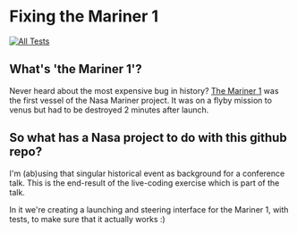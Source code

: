 # Fixing the Mariner 1

[![All Tests](https://travis-ci.org/juliankrispel/mariner-1.svg)](https://travis-ci.org/juliankrispel/mariner-1)

## What's 'the Mariner 1'?
Never heard about the most expensive bug in history? [The Mariner 1](https://en.wikipedia.org/wiki/Mariner_1) was the first vessel of the Nasa Mariner project. It was on a flyby mission to venus but had to be destroyed 2 minutes after launch.

## So what has a Nasa project to do with this github repo?
I'm (ab)using that singular historical event as background for a conference talk. This is the end-result of the live-coding exercise which is part of the talk.

In it we're creating a launching and steering interface for the Mariner 1, with tests, to make sure that it actually works :)
